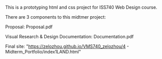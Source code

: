 This is a prototyping html and css project for ISS740 Web Design course.

There are 3 components to this midtmer project:

Proposal: Proposal.pdf

Visual Research & Design Documentation: Documentation.pdf

Final site: "https://zelozhou.github.io/VMS740_zelozhou/4 - Midterm_Portfolio/index1LAND.html"
